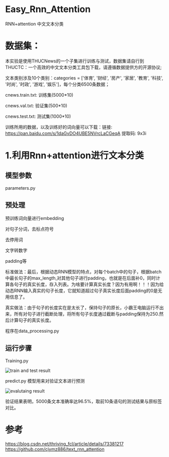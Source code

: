 # Easy_Rnn_Attention
RNN+attention 中文文本分类

# 数据集：
本实验是使用THUCNews的一个子集进行训练与测试，数据集请自行到THUCTC：一个高效的中文文本分类工具包下载，请遵循数据提供方的开源协议;

文本类别涉及10个类别：categories = ['体育', '财经', '房产', '家居', '教育', '科技', '时尚', '时政', '游戏', '娱乐']，每个分类6500条数据；

cnews.train.txt: 训练集(5000*10)

cnews.val.txt: 验证集(500*10)

cnews.test.txt: 测试集(1000*10)

训练所用的数据，以及训练好的词向量可以下载：链接: https://pan.baidu.com/s/1daGvDO4UBE5NVrcLaCGeqA 提取码: 9x3i 

# 1.利用Rnn+attention进行文本分类
## 模型参数
parameters.py

## 预处理
预训练词向量进行embedding

对句子分词，去标点符号

去停用词

文字转数字

padding等

标准做法：最后，根据动态RNN模型的特点，对每个batch中的句子，根据batch中最长句子的max_length,对其他句子进行padding，也就是在后面补0，同时计算各句子的真实长度，存入列表。为啥要计算真实长度？因为有用啊！！！因为给动态RNN输入真实的句子长度，它就知道超过句子真实长度后面padding的0是无用信息了。

真实做法：由于句子的长度实在是太长了，保持句子的原长，小霸王电脑运行不出来，所有对句子进行截断处理，将所有句子长度通过截断与padding保持为250.然后计算句子的真实长度。

程序在data_processing.py

## 运行步骤
Training.py 

![train and test result](https://github.com/NLPxiaoxu/Easy_Rnn_Attention/blob/master/image/train.jpeg)

predict.py 模型用来对验证文本进行预测

![evalutaing result](https://github.com/NLPxiaoxu/Easy_Rnn_Attention/blob/master/image/eva.jpeg)

验证结果表明，5000条文本准确率达96.5%，取前10条语句的测试结果与原标签对比。

# 参考
https://blog.csdn.net/thriving_fcl/article/details/73381217 
https://github.com/cjymz886/text_rnn_attention
